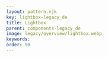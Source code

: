 ```yaml
---
layout: pattern.njk
key: lightbox-legacy_de
title: Lightbox
parent: components-legacy_de
image: legacy/overview/lightbox.webp
keywords: 
order: 90
---
```


